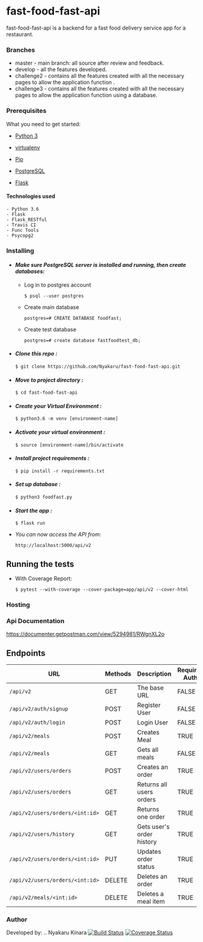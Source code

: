 # fast-food-fast-api


fast-food-fast-api is a backend for a fast food delivery service app for a restaurant.


### Branches
* master - main branch: all source after review and feedback.
* develop - all the features developed.
* challenge2 - contains all the features created with all the necessary pages to allow the application function .
* challenge3 - contains all the features created with all the necessary pages to allow the application function using a database.

### Prerequisites

What you need to get started:

- [Python 3](https://www.python.org/download/releases/3.0/)

- [virtualenv](https://virtualenv.pypa.io/en/stable/)

- [Pip](https://pip.pypa.io/en/stable/installing/)

- [PostgreSQL](https://www.postgresql.org/download/)

- [Flask](http://flask.pocoo.org/)

#### Technologies used
    - Python 3.6
    - Flask
    - Flask_RESTful
    - Travis CI
    - Func Tools
    - Psycopg2

### Installing

- #### *Make sure PostgreSQL server is installed and running, then create databases:*

    - Log in to postgres account 

        ``` 
        $ psql --user postgres 
        ```

    - Create main database 

        ``` 
        postgres=# CREATE DATABASE foodfast; 
        ```

    - Create test database 
    
        ``` 
        postgres=# create database fastfoodtest_db; 
        ```

- #### *Clone this repo :*

    ```
    $ git clone https://github.com/Nyakaru/fast-food-fast-api.git
    ```

- ####  *Move to project directory :*
    
    ``` 
    $ cd fast-food-fast-api 
    ```

- #### *Create your Virtual Environment :*
    
    ```
    $ python3.6 -m venv [environment-name]
    ```

- #### *Activate your virtual environment :*
    
    ```
    $ source [environment-name]/bin/activate 
    ```

- #### *Install project requirements :*
    
    ```
    $ pip install -r requirements.txt 
    ```

- #### *Set up database :*
    
    ```
    $ python3 foodfast.py  
    
    ``` 

- #### *Start the app :*
    
    ```
    $ flask run 
    ``` 

- *You can now access the API from:* 
    
    ```
    http://localhost:5000/api/v2
    ``` 
## Running the tests

- With Coverage Report: 
    
    ```
    $ pytest --with-coverage --cover-package=app/api/v2 --cover-html 
    ```


### Hosting

### Api Documentation
https://documenter.getpostman.com/view/5294981/RWgnXL2o

## Endpoints

| URL                                                       | Methods | Description              | Requires Auth  |
|-----------------------------------------------------------|---------|--------------------------|----------------|
| `/api/v2`                                                 | GET     | The base URL             | FALSE          |
| `/api/v2/auth/signup`                                     | POST    | Register User            | FALSE          |
| `/api/v2/auth/login`                                      | POST    | Login User               | FALSE          |
| `/api/v2/meals`                                            | POST    | Creates Meal             | TRUE           |
| `/api/v2/meals`                                            | GET     | Gets all meals           | FALSE          |
| `/api/v2/users/orders`                                    | POST    | Creates an order         | TRUE           |
| `/api/v2/users/orders`                                    | GET     | Returns all users orders | TRUE           |
| `/api/v2/users/orders/<int:id>`                           | GET     | Returns one order        | TRUE           |
| `/api/v2/users/history`                                   | GET     | Gets user's order history| TRUE           |
| `/api/v2/users/orders/<int:id>`                           | PUT     | Updates order status     | TRUE           |
| `/api/v2/users/orders/<int:id>`                           | DELETE  | Deletes an order         | TRUE           |
| `/api/v2/meals/<int:id>`                                   | DELETE  | Deletes a meal item      | TRUE           |


### Author
Developed by:
.. Nyakaru Kinara
[![Build Status](https://travis-ci.org/Nyakaru/fast-food-fast-api.svg?branch=develop)](https://travis-ci.org/Nyakaru/fast-food-fast-api)
[![Coverage Status](https://coveralls.io/repos/github/Nyakaru/fast-food-fast-api/badge.svg?branch=challenge2)](https://coveralls.io/github/Nyakaru/fast-food-fast-api?branch=challenge2)














